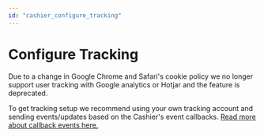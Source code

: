 ```yaml
---
id: "cashier_configure_tracking"
---
```


# Configure Tracking

Due to a change in Google Chrome and Safari's cookie policy we no longer support user tracking with Google analytics or Hotjar and the feature is deprecated.

To get tracking setup we recommend using your own tracking account and sending events/updates based on the Cashier's event callbacks. [Read more about callback events here.](cashier_javascript_api)
